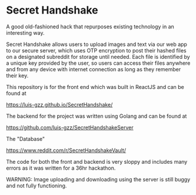 # Secret Handshake

A good old-fashioned hack that repurposes existing technology in an interesting way.

Secret Handshake allows users to upload images and text via our web app to our secure server, which uses OTP encryption to post their hashed files on a designated subreddit for storage until needed. Each file is identified by a unique key provided by the user, so users can access their files anywhere and from any device with internet connection as long as they remember their key.

This repository is for the front end which was built in ReactJS and can be found at 

  https://luis-gzz.github.io/SecretHandshake/

The backend for the project was written using Golang and can be found at 

  https://github.com/luis-gzz/SecretHandshakeServer
  
The "Database"
  
   https://www.reddit.com/r/SecretHandshakeVault/

The code for both the front and backend is very sloppy and includes many errors as it was written for a 36hr hackathon.

WARNING: Image uploading and downloading using the server is still buggy and not fully functioning.
